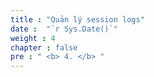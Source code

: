 ```yaml
---
title : "Quản lý session logs"
date :  "`r Sys.Date()`" 
weight : 4 
chapter : false
pre : " <b> 4. </b> "
---
```


